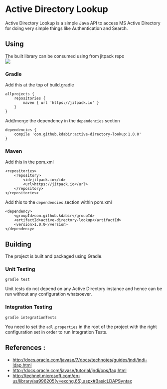 Active Directory Lookup
=======================

Active Directory Lookup is a simple Java API to access MS Active Directory for doing very simple things like Authentication
and Search.

## Using

The built library can be consumed using from jitpack repo  
[![](https://jitpack.io/v/kdabir/active-directory-lookup.svg)](https://jitpack.io/#kdabir/active-directory-lookup)

### Gradle


Add this at the top of build.gradle

    allprojects {
        repositories {
            maven { url 'https://jitpack.io' }
        }
    }
    
Add/merge the dependency in the `dependencies` section    

    dependencies {
	    compile 'com.github.kdabir:active-directory-lookup:1.0.0'
    }


### Maven


Add this in the pom.xml

    <repositories>
        <repository>
            <id>jitpack.io</id>
            <url>https://jitpack.io</url>
        </repository>
    </repositories>


Add this to the `dependencies` section within pom.xml

	<dependency>
	    <groupId>com.github.kdabir</groupId>
	    <artifactId>active-directory-lookup</artifactId>
	    <version>1.0.0</version>
	</dependency>


## Building

The project is built and packaged using Gradle.

### Unit Testing

`gradle test`

Unit tests do not depend on any Active Directory instance and hence can be run without any configuration whatsoever.

### Integration Testing

`gradle integrationTests`

You need to set the `adl.properties` in the root of the project with the right configuration set in order to run Integration
Tests.


## References :

* http://docs.oracle.com/javase/7/docs/technotes/guides/jndi/jndi-ldap.html
* http://docs.oracle.com/javase/tutorial/jndi/ops/faq.html
* http://technet.microsoft.com/en-us/library/aa996205(v=exchg.65).aspx#BasicLDAPSyntax
